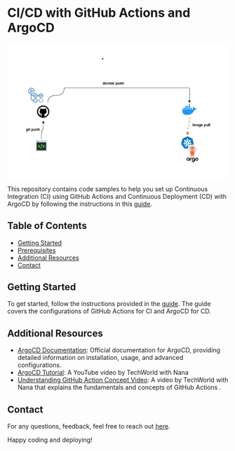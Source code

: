 # CI/CD with GitHub Actions and ArgoCD

![Image](CD-with-ArgoCD.png)

This repository contains code samples to help you set up Continuous Integration (CI) using GitHub Actions and Continuous Deployment (CD) with ArgoCD by following the instructions in this [guide](https://blog.davidwoglo.me/continuous-deployment-to-kubernetes-with-argocd).

## Table of Contents

- [Getting Started](#GettingStarted)
- [Prerequisites](#prerequisites)
- [Additional Resources](#AdditionalResources)
- [Contact](#contact)

## Getting Started

To get started, follow the instructions provided in the [guide](https://blog.davidwoglo.me/continuous-deployment-to-kubernetes-with-argocd). The guide covers the configurations of GitHub Actions for CI and ArgoCD for CD. 

## Additional Resources

- [ArgoCD Documentation](https://argo-cd.readthedocs.io/en/stable/getting_started/): Official documentation for ArgoCD, providing detailed information on installation, usage, and advanced configurations.
- [ArgoCD Tutorial](https://youtu.be/MeU5_k9ssrs): A YouTube video by TechWorld with Nana 
- [Understanding GitHub Action Concept Video](https://youtu.be/R8_veQiYBjI): A video by TechWorld with Nana that explains the fundamentals and concepts of GitHub Actions .


## Contact

For any questions, feedback, feel free to reach out [here](https://www.linkedin.com/in/kodjovi-david-woglo). 

Happy coding and deploying!
